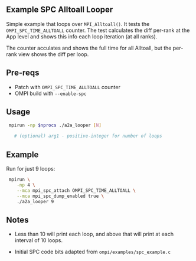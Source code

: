 Example SPC Alltoall Looper
---------------------------

Simple example that loops over `MPI_Alltoall()`.  It tests
the `OMPI_SPC_TIME_ALLTOALL` counter.  The test calculates
the diff per-rank at the App level and shows this info each
loop iteration (at all ranks).

The counter acculates and shows the full time for all Alltoall,
but the per-rank view shows the diff per loop.

Pre-reqs
--------
 - Patch with `OMPI_SPC_TIME_ALLTOALL` counter
 - OMPI build with `--enable-spc`

Usage
-----

```sh
 mpirun -np $nprocs ./a2a_looper [N]

   # (optional) arg1 - positive-integer for number of loops
```

Example
-------

Run for just 9 loops:

```sh
 mpirun \
    -np 4 \
    --mca mpi_spc_attach OMPI_SPC_TIME_ALLTOALL \
    --mca mpi_spc_dump_enabled true \
    ./a2a_looper 9
```

Notes
-----
 - Less than 10 will print each loop, and
   above that will print at each interval of 10 loops.

 - Initial SPC code bits adapted from `ompi/examples/spc_example.c`

